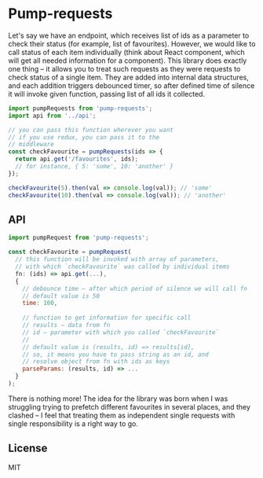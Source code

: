 # Pump-requests

Let's say we have an endpoint, which receives list of ids as a parameter to check their status (for example, list of favourites). However, we would like to call status of each item individually (think about React component, which will get all needed information for a component). This library does exactly one thing – it allows you to treat such requests as they were requests to check status of a single item. They are added into internal data structures, and each addition triggers debounced timer, so after defined time of silence it will invoke given function, passing list of all ids it collected.

```javascript
import pumpRequests from 'pump-requests';
import api from '../api';

// you can pass this function wherever you want
// if you use redux, you can pass it to the
// middleware
const checkFavourite = pumpRequests(ids => {
  return api.get('/favourites', ids);
  // for instance, { 5: 'some', 10: 'another' }
});

checkFavourite(5).then(val => console.log(val)); // 'some'
checkFavourite(10).then(val => console.log(val)); // 'another'
```

## API

```javascript
import pumpRequest from 'pump-requests';

const checkFavourite = pumpRequest(
  // this function will be invoked with array of parameters,
  // with which `checkFavourite` was called by individual items
  fn: (ids) => api.get(...),
  {
    // debounce time – after which period of silence we will call fn
    // default value is 50
    time: 100,
    
    // function to get information for specific call
    // results – data from fn
    // id – parameter with which you called `checkFavourite`
    //
    // default value is (results, id) => results[id],
    // so, it means you have to pass string as an id, and
    // resolve object from fn with ids as keys
    parseParams: (results, id) => ...
  }
);
```

There is nothing more! The idea for the library was born when I was struggling trying to prefetch different favourites in several places, and they clashed – I feel that treating them as independent single requests with single responsibility is a right way to go.

## License

MIT